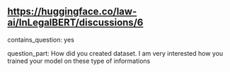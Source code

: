 ## https://huggingface.co/law-ai/InLegalBERT/discussions/6

contains_question: yes

question_part: How did you created dataset. I am very interested how you trained your model on these type of informations